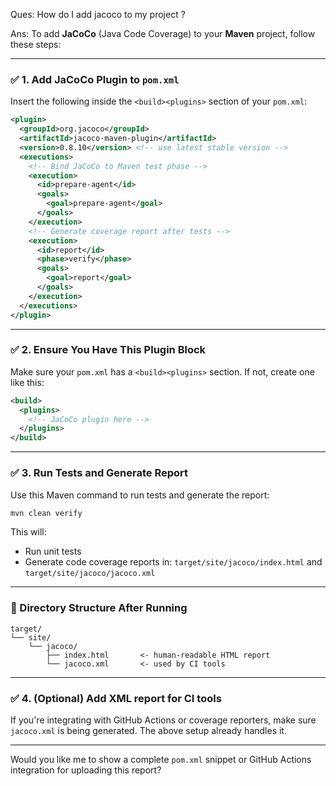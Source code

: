 Ques: How do I add jacoco to my project ?

Ans: To add **JaCoCo** (Java Code Coverage) to your **Maven** project, follow these steps:

---

### ✅ 1. **Add JaCoCo Plugin to `pom.xml`**

Insert the following inside the `<build><plugins>` section of your `pom.xml`:

```xml
<plugin>
  <groupId>org.jacoco</groupId>
  <artifactId>jacoco-maven-plugin</artifactId>
  <version>0.8.10</version> <!-- use latest stable version -->
  <executions>
    <!-- Bind JaCoCo to Maven test phase -->
    <execution>
      <id>prepare-agent</id>
      <goals>
        <goal>prepare-agent</goal>
      </goals>
    </execution>
    <!-- Generate coverage report after tests -->
    <execution>
      <id>report</id>
      <phase>verify</phase>
      <goals>
        <goal>report</goal>
      </goals>
    </execution>
  </executions>
</plugin>
```

---

### ✅ 2. **Ensure You Have This Plugin Block**

Make sure your `pom.xml` has a `<build><plugins>` section. If not, create one like this:

```xml
<build>
  <plugins>
    <!-- JaCoCo plugin here -->
  </plugins>
</build>
```

---

### ✅ 3. **Run Tests and Generate Report**

Use this Maven command to run tests and generate the report:

```bash
mvn clean verify
```

This will:

* Run unit tests
* Generate code coverage reports in:
  `target/site/jacoco/index.html` and
  `target/site/jacoco/jacoco.xml`

---

### 📁 Directory Structure After Running

```
target/
└── site/
    └── jacoco/
        ├── index.html       <- human-readable HTML report
        └── jacoco.xml       <- used by CI tools
```

---

### ✅ 4. (Optional) **Add XML report for CI tools**

If you're integrating with GitHub Actions or coverage reporters, make sure `jacoco.xml` is being generated. The above setup already handles it.

---

Would you like me to show a complete `pom.xml` snippet or GitHub Actions integration for uploading this report?
